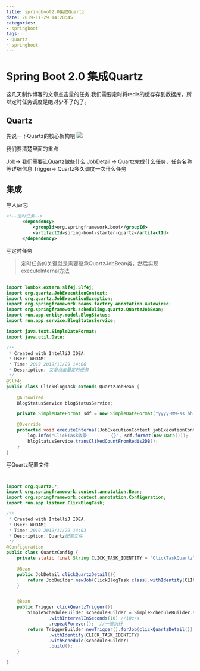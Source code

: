 ```yaml
---
title: springboot2.0集成Quartz
date: 2019-11-29 14:20:45
categories:
- springboot
tags:
- Quartz
- springboot
---
```


# Spring Boot 2.0 集成Quartz

这几天制作博客的文章点击量的任务,我们需要定时将redis的缓存存到数据库，所以定时任务调度是绝对少不了的了。

## Quartz

先说一下Quartz的核心架构吧
![](https://s2.ax1x.com/2019/11/29/QkbOII.png)

我们要清楚里面的重点

Job-> 我们需要让Quartz做些什么
JobDetail -> Quartz完成什么任务，任务名称等详细信息
Trigger-> Quartz多久调度一次什么任务



## 集成

导入jar包

```xml
<!--定时任务-->
      <dependency>
          <groupId>org.springframework.boot</groupId>
          <artifactId>spring-boot-starter-quartz</artifactId>
      </dependency>
```

写定时任务
> 定时任务的关键就是需要继承QuartzJobBean类，然后实现executeInternal方法

```java

import lombok.extern.slf4j.Slf4j;
import org.quartz.JobExecutionContext;
import org.quartz.JobExecutionException;
import org.springframework.beans.factory.annotation.Autowired;
import org.springframework.scheduling.quartz.QuartzJobBean;
import run.app.entity.model.BlogStatus;
import run.app.service.BlogStatusService;

import java.text.SimpleDateFormat;
import java.util.Date;

/**
 * Created with IntelliJ IDEA.
 * User: WHOAMI
 * Time: 2019 2019/11/29 14:06
 * Description: 文章点击量定时任务
 */
@Slf4j
public class ClickBlogTask extends QuartzJobBean {

    @Autowired
    BlogStatusService blogStatusService;

    private SimpleDateFormat sdf = new SimpleDateFormat("yyyy-MM-ss hh:mm:ss");

    @Override
    protected void executeInternal(JobExecutionContext jobExecutionContext) throws JobExecutionException {
        log.info("ClickTask收录-------- {}", sdf.format(new Date()));
        blogStatusService.transClikedCountFromRedis2DB();
    }
}

```

写Quartz配置文件

```java


import org.quartz.*;
import org.springframework.context.annotation.Bean;
import org.springframework.context.annotation.Configuration;
import run.app.listner.ClickBlogTask;

/**
 * Created with IntelliJ IDEA.
 * User: WHOAMI
 * Time: 2019 2019/11/29 14:03
 * Description: Quartz配置文件
 */
@Configuration
public class QuartzConfig {
    private static final String CLICK_TASK_IDENTITY = "ClickTaskQuartz";

    @Bean
    public JobDetail clickQuartzDetail(){
        return JobBuilder.newJob(ClickBlogTask.class).withIdentity(CLICK_TASK_IDENTITY).build();
    }


    @Bean
    public Trigger clickQuartzTrigger(){
        SimpleScheduleBuilder scheduleBuilder = SimpleScheduleBuilder.simpleSchedule()
                .withIntervalInSeconds(10) //10c/s
                .repeatForever();  //一直执行
        return TriggerBuilder.newTrigger().forJob(clickQuartzDetail())
                .withIdentity(CLICK_TASK_IDENTITY)
                .withSchedule(scheduleBuilder)
                .build();
    }

}

```
